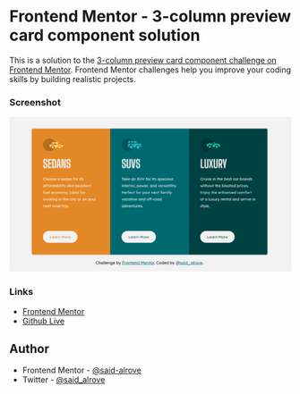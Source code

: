 # Frontend Mentor - 3-column preview card component solution

This is a solution to the [3-column preview card component challenge on Frontend Mentor](https://www.frontendmentor.io/challenges/3column-preview-card-component-pH92eAR2-). Frontend Mentor challenges help you improve your coding skills by building realistic projects. 

### Screenshot

![](design/screenshot.png)

### Links

- [Frontend Mentor](https://www.frontendmentor.io/solutions/3columncard-component-with-sass-using-the-smacss-methodology-M5rZwsCyJ)
- [Github Live](https://said-alrove.github.io/three-columns-card-sass/)

## Author

- Frontend Mentor - [@said-alrove](https://www.frontendmentor.io/profile/said-alrove)
- Twitter - [@said_alrove](https://twitter.com/said_alrove)

